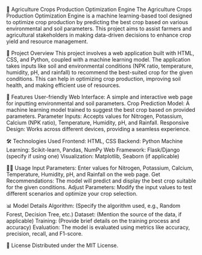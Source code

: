🌾 Agriculture Crops Production Optimization Engine
The Agriculture Crops Production Optimization Engine is a machine learning-based tool designed to optimize crop production by predicting the best crop based on various environmental and soil parameters. This project aims to assist farmers and agricultural stakeholders in making data-driven decisions to enhance crop yield and resource management.

🌱 Project Overview
This project involves a web application built with HTML, CSS, and Python, coupled with a machine learning model. The application takes inputs like soil and environmental conditions (NPK ratio, temperature, humidity, pH, and rainfall) to recommend the best-suited crop for the given conditions. This can help in optimizing crop production, improving soil health, and making efficient use of resources.

🚀 Features
User-friendly Web Interface: A simple and interactive web page for inputting environmental and soil parameters.
Crop Prediction Model: A machine learning model trained to suggest the best crop based on provided parameters.
Parameter Inputs: Accepts values for Nitrogen, Potassium, Calcium (NPK ratio), Temperature, Humidity, pH, and Rainfall.
Responsive Design: Works across different devices, providing a seamless experience.

🛠️ Technologies Used
Frontend: HTML, CSS
Backend: Python
Machine Learning: Scikit-learn, Pandas, NumPy
Web Framework: Flask/Django (specify if using one)
Visualization: Matplotlib, Seaborn (if applicable)

🧑‍💻 Usage
Input Parameters: Enter values for Nitrogen, Potassium, Calcium, Temperature, Humidity, pH, and Rainfall on the web page.
Get Recommendations: The model will predict and display the best crop suitable for the given conditions.
Adjust Parameters: Modify the input values to test different scenarios and optimize your crop selection.

📊 Model Details
Algorithm: (Specify the algorithm used, e.g., Random Forest, Decision Tree, etc.)
Dataset: (Mention the source of the data, if applicable)
Training: (Provide brief details on the training process and accuracy)
Evaluation: The model is evaluated using metrics like accuracy, precision, recall, and F1-score.

📄 License
Distributed under the MIT License.
